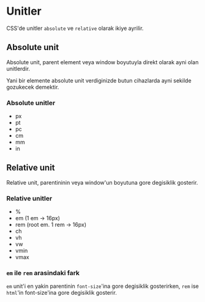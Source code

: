# Unitler

CSS'de unitler `absolute` ve `relative` olarak ikiye ayrilir.

## Absolute unit

Absolute unit, parent element veya window boyutuyla direkt olarak ayni olan unitlerdir.

Yani bir elemente absolute unit verdiginizde butun cihazlarda ayni sekilde gozukecek demektir.

### Absolute unitler

- px
- pt
- pc
- cm
- mm
- in

## Relative unit

Relative unit, parentininin veya window'un boyutuna gore degisiklik gosterir.

### Relative unitler

- %
- em (1 em -> 16px)
- rem (root em. 1 rem -> 16px)
- ch
- vh
- vw
- vmin
- vmax

### `em` ile `rem` arasindaki fark

`em` unit'i en yakin parentinin `font-size`'ina gore degisiklik gosterirken, `rem` ise `html`'in font-size'ina gore degisiklik gosterir.